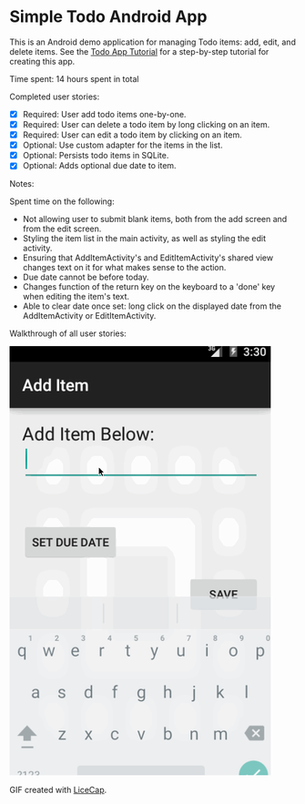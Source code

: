 # Simple Todo Android App

This is an Android demo application for managing Todo items: add, edit, and delete items. See the [Todo App Tutorial](http://courses.codepath.com/snippets/intro_to_android/prework) for a step-by-step tutorial for creating this app.

Time spent: 14 hours spent in total

Completed user stories:

 * [x] Required: User add todo items one-by-one.
 * [x] Required: User can delete a todo item by long clicking on an item.
 * [x] Required: User can edit a todo item by clicking on an item.
 * [x] Optional: Use custom adapter for the items in the list.
 * [x] Optional: Persists todo items in SQLite.
 * [x] Optional: Adds optional due date to item.

Notes:

Spent time on the following:

* Not allowing user to submit blank items, both from the add screen and from the edit screen.
* Styling the item list in the main activity, as well as styling the edit activity.
* Ensuring that AddItemActivity's and EditItemActivity's shared view changes text on it for what makes sense to the action.
* Due date cannot be before today.
* Changes function of the return key on the keyboard to a 'done' key when editing the item's text.
* Able to clear date once set: long click on the displayed date from the AddItemActivity or EditItemActivity.

Walkthrough of all user stories:

![Video Walkthrough](codepath_todo_app_gif.gif)

GIF created with [LiceCap](http://www.cockos.com/licecap/).